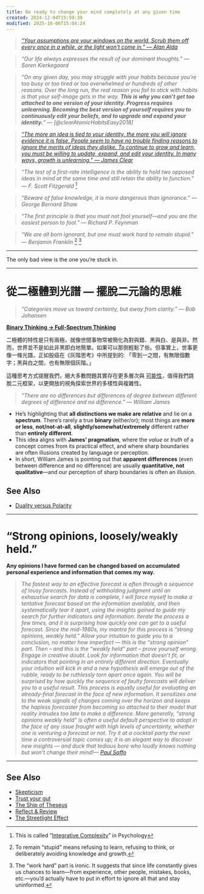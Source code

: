 ```yaml
---
title: Be ready to change your mind completely at any given time
created: 2024-12-04T15:59:39
modified: 2025-10-06T15:04:24
---
```


> _[“Your assumptions are your windows on the world. Scrub them off every once in a while, or the light won’t come in.” — Alan Alda](https://www.goodreads.com/quotes/667214-your-assumptions-are-your-windows-on-the-world-scrub-them)_

> _“Our life always expresses the result of our dominant thoughts.” — Soren Kierkegaard_

> _“On any given day, you may struggle with your habits because you’re too busy or too tired or too overwhelmed or hundreds of other reasons. Over the long run, the real reason you fail to stick with habits is that your self-image gets in the way. **This is why you can’t get too attached to one version of your identity. Progress requires unlearning. Becoming the best version of yourself requires you to continuously edit your beliefs, and to upgrade and expand your identity.**” — [@clearAtomicHabitsEasy2018]_

> _[“The more an idea is tied to your identity, the more you will ignore evidence it is false. People seem to have no trouble finding reasons to ignore the merits of ideas they dislike. To continue to grow and learn, you must be willing to update, expand, and edit your identity. In many ways, growth is unlearning.” — James Clear](https://jamesclear.com/3-2-1/november-14-2024)_

> _“The test of a first-rate intelligence is the ability to hold two opposed ideas in mind at the same time and still retain the ability to function.” — F. Scott Fitzgerald_ [^1]

> _“Beware of false knowledge, it is more dangerous than ignorance.” — George Bernard Shaw_

> _“The first principle is that you must not fool yourself—and you are the easiest person to fool.” — Richard P. Feynman_

> _“We are all born ignorant, but one must work hard to remain stupid.” — Benjamin Franklin_ [^2] [^3]

---

The only bad view is the one you’re stuck in.

---

# 從二極體到光譜 — 擺脫二元論的思維

> _“Categories move us toward certainty, but away from clarity.” — Bob Johansen_

**[Binary Thinking → Full-Spectrum Thinking](https://www.lifehack.org/881768/binary-thinking)**

二極體的特性是只有兩極，就像世間事物常被簡化為對與錯、黑與白、是與非。然而，世界並不是如此非黑即白地簡單。如果可以那倒輕鬆了些。但事實上，世事更像一條光譜。正如股癌在《灰階思考》中所提到的: 「零到一之間，有無限個數字；黑與白之間，也有無限個灰階。」

這種思考方式提醒我們，絕大多數問題其實存在更多層次與 [可能性](probabilistic-thinking.md)，值得我們跳脫二元框架，以更開放的視角探索世界的多樣性與複雜性。

> _“There are no differences but differences of degree between different degrees of difference and no difference.” — William James_

* He’s highlighting that **all distinctions we make are relative** and lie on a **spectrum**. There’s rarely a true **binary** (either/or); most things are **more or less**, **not/not-at-all**, **slightly/somewhat/extremely** different rather than **entirely different**.
* This idea aligns with **James’ pragmatism**, where the _value_ or _truth_ of a concept comes from its practical effect, and where sharp boundaries are often illusions created by language or perception.
* In short, William James is pointing out that **apparent differences** (even between difference and no difference) are usually **quantitative, not qualitative**—and our perception of sharp boundaries is often an illusion.

## See Also

* [Duality versus Polarity](Duality%20versus%20Polarity.md)

---

# “Strong opinions, loosely/weakly held.”

**Any opinions I have formed can be changed based on accumulated personal experience and information that comes my way.**

> _The fastest way to an effective forecast is often through a sequence of lousy forecasts. Instead of withholding judgment until an exhaustive search for data is complete, I will force myself to make a tentative forecast based on the information available, and then systematically tear it apart, using the insights gained to guide my search for further indicators and information. Iterate the process a few times, and it is surprising how quickly one can get to a useful forecast. Since the mid-1980s, my mantra for this process is “strong opinions, weakly held.” Allow your intuition to guide you to a conclusion, no matter how imperfect — this is the “strong opinion” part. Then – and this is the “weakly held” part – prove yourself wrong. Engage in creative doubt. Look for information that doesn’t fit, or indicators that pointing in an entirely different direction. Eventually your intuition will kick in and a new hypothesis will emerge out of the rubble, ready to be ruthlessly torn apart once again. You will be surprised by how quickly the sequence of faulty forecasts will deliver you to a useful result. This process is equally useful for evaluating an already-final forecast in the face of new information. It sensitizes one to the weak signals of changes coming over the horizon and keeps the hapless forecaster from becoming so attached to their model that reality intrudes too late to make a difference. More generally, “strong opinions weakly held” is often a useful default perspective to adopt in the face of any issue fraught with high levels of uncertainty, whether one is venturing a forecast or not. Try it at a cocktail party the next time a controversial topic comes up; it is an elegant way to discover new insights — and duck that tedious bore who loudly knows nothing but won’t change their mind!— [Paul Saffo](https://saffo.com/)_

---

## See Also

* [Skepticism](Skepticism.md)
* [Trust your gut](trust-your-gut.md)
* [The Ship of Theseus](The%20Ship%20of%20Theseus.md)
* [Reflect & Review](reflect-and-review.md)
* [The Streetlight Effect](The%20Streetlight%20Effect.md)

[^1]: This is called “[Integrative Complexity](https://psychology.iresearchnet.com/social-psychology/decision-making/integrative-complexity/)” in Psychology
[^2]: To remain “stupid” means refusing to learn, refusing to think, or deliberately avoiding knowledge and growth.
[^3]: The “work hard” part is ironic. It suggests that since life constantly gives us chances to learn—from experience, other people, mistakes, books, etc.—you’d actually have to put in effort to ignore all that and stay uninformed.
